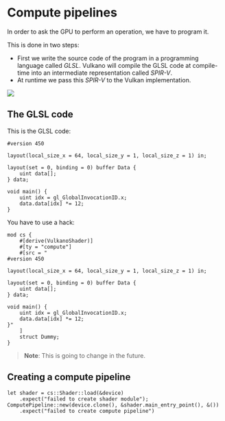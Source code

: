 # Compute pipelines

In order to ask the GPU to perform an operation, we have to program it.

This is done in two steps:

- First we write the source code of the program in a programming language called *GLSL*. Vulkano
  will compile the GLSL code at compile-time into an intermediate representation called *SPIR-V*.
- At runtime we pass this *SPIR-V* to the Vulkan implementation.

![](/guide-compute-pipeline-1.svg)

## The GLSL code

This is the GLSL code:

    #version 450

    layout(local_size_x = 64, local_size_y = 1, local_size_z = 1) in;

    layout(set = 0, binding = 0) buffer Data {
        uint data[];
    } data;

    void main() {
        uint idx = gl_GlobalInvocationID.x;
        data.data[idx] *= 12;
    }

You have to use a hack:

    mod cs {
        #[derive(VulkanoShader)]
        #[ty = "compute"]
        #[src = "
    #version 450

    layout(local_size_x = 64, local_size_y = 1, local_size_z = 1) in;

    layout(set = 0, binding = 0) buffer Data {
        uint data[];
    } data;

    void main() {
        uint idx = gl_GlobalInvocationID.x;
        data.data[idx] *= 12;
    }"
        ]
        struct Dummy;
    }

> **Note**: This is going to change in the future.

## Creating a compute pipeline



    let shader = cs::Shader::load(&device)
        .expect("failed to create shader module");
    ComputePipeline::new(device.clone(), &shader.main_entry_point(), &())
        .expect("failed to create compute pipeline")
